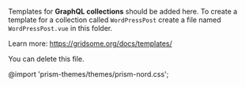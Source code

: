 Templates for **GraphQL collections** should be added here.
To create a template for a collection called `WordPressPost`
create a file named `WordPressPost.vue` in this folder.

Learn more: https://gridsome.org/docs/templates/

You can delete this file.


@import 'prism-themes/themes/prism-nord.css';
